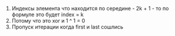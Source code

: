 1. Индексы элемента что находится по середине - 2k + 1 - то по формуле это будет index = k
2. Потому что это xor и 1 ^ 1 = 0
3. Пропуск итерации когда first и last сошлись